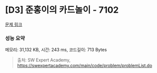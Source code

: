 # [D3] 준홍이의 카드놀이 - 7102 

[문제 링크](https://swexpertacademy.com/main/code/problem/problemDetail.do?contestProbId=AWkIlHWqBYcDFAXC) 

### 성능 요약

메모리: 31,132 KB, 시간: 243 ms, 코드길이: 713 Bytes



> 출처: SW Expert Academy, https://swexpertacademy.com/main/code/problem/problemList.do